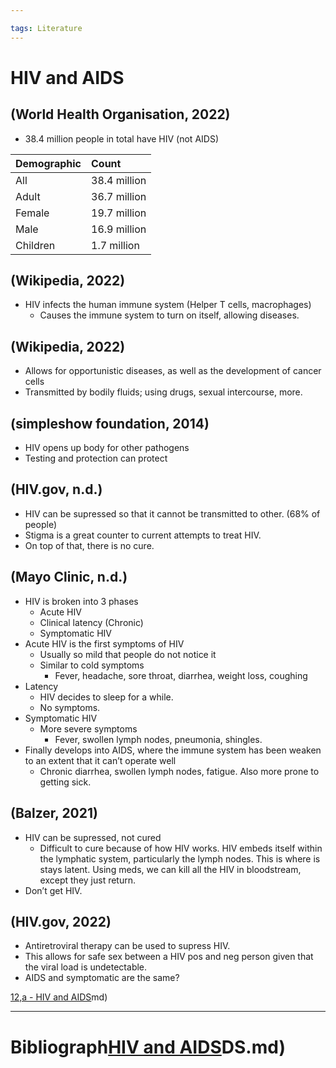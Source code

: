 ```yaml
---

tags: Literature 
---
```


# HIV and AIDS

## (World Health Organisation, 2022)

- 38.4 million people in total have HIV (not AIDS) 

|    Demographic      |    Count           |
|:--------------------|:-------------------|
|    All              |    38.4 million    |
|    Adult            |    36.7 million    |
|    Female           |    19.7 million    |
|    Male             |    16.9 million    |
|    Children         |     1.7 million    |  

## (Wikipedia, 2022)

- HIV infects the human immune system (Helper T cells, macrophages)
	- Causes the immune system to turn on itself, allowing diseases. 

## (Wikipedia, 2022)

- Allows for opportunistic diseases, as well as the development of cancer cells
- Transmitted by bodily fluids; using drugs, sexual intercourse, more. 

## (simpleshow foundation, 2014)

- HIV opens up body for other pathogens 
- Testing and protection can protect 

## (HIV.gov, n.d.)

- HIV can be supressed so that it cannot be transmitted to other. (68% of people)
- Stigma is a great counter to current attempts to treat HIV.
- On top of that, there is no cure.

## (Mayo Clinic, n.d.)

- HIV is broken into 3 phases
	- Acute HIV
	- Clinical latency (Chronic)
	- Symptomatic HIV
- Acute HIV is the first symptoms of HIV
	- Usually so mild that people do not notice it
	- Similar to cold symptoms
		- Fever, headache, sore throat, diarrhea, weight loss, coughing
- Latency
	- HIV decides to sleep for a while.
	- No symptoms.
- Symptomatic HIV
	- More severe symptoms
		- Fever, swollen lymph nodes, pneumonia, shingles.
-  Finally develops into AIDS, where the immune system has been weaken to an extent that it can’t operate well
	- Chronic diarrhea, swollen lymph nodes, fatigue. Also more prone to getting sick.

## (Balzer, 2021)

- HIV can be supressed, not cured
	- Difficult to cure because of how HIV works. HIV embeds itself within the lymphatic system, particularly the lymph nodes. This is where is stays latent. Using meds, we can kill all the HIV in bloodstream, except they just return.
- Don’t get HIV.

## (HIV.gov, 2022)

- Antiretroviral therapy can be used to supress HIV.
- This allows for safe sex between a HIV pos and neg person given that the viral load is undetectable.
- AIDS and symptomatic are the same?

[12,a - HIV and AIDS](12,a%20-%20HIV%20and%20AIDS.md)md)

---

# Bibliograph[HIV and AIDS](pages/I%20found/4%20Citation%20Notes/HIV%20and%20AIDS.md)DS.md)
